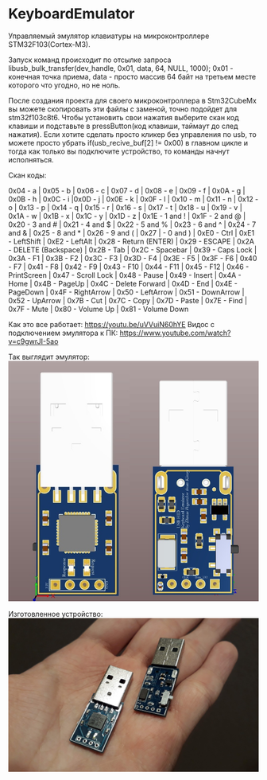 # KeyboardEmulator
Управляемый эмулятор клавиатуры на микроконтроллере STM32F103(Cortex-M3).

Запуск команд происходит по отсылке запроса libusb_bulk_transfer(dev_handle, 0x01, data, 64, NULL, 1000); 0x01 - конечная точка приема, data - просто массив 64 байт на третьем месте которого что угодно, но не ноль.

После создания проекта для своего микроконтроллера в Stm32CubeMx вы можете скопировать эти файлы с заменой, точно подойдет для stm32f103c8t6. 
Чтобы установить свои нажатия выберите скан код клавиши и подставьте в pressButton(код клавиши, таймаут до след нажатия).
Если хотите сделать просто кликер без управления по usb, то можете просто убрать if(usb_recive_buf[2] != 0x00) в главном цикле и тогда как только вы подключите устройство, то команды начнут исполняться.


Скан коды:

0x04 - a | 0x05 - b | 0x06 - c | 0x07 - d | 0x08 - e | 0x09 - f | 0x0A - g | 0x0B - h | 0x0C	- i |0x0D - j | 0x0E - k | 0x0F - l | 0x10 - m | 0x11 - n | 0x12 - o | 0x13 - p | 0x14	- q | 0x15 - r | 0x16 - s | 0x17 - t | 0x18 - u | 0x19 - v | 0x1A - w | 0x1B - x | 0x1C - y | 0x1D - z | 0x1E - 1 and ! | 0x1F - 2 and @ | 0x20 - 3 and # | 0x21 - 4 and $ | 0x22 - 5 and % | 0x23 - 6 and ^ | 0x24 - 7 and & | 0x25 - 8 and * | 0x26 - 9 and ( | 0x27 | - 0 and ) | 0xE0 - Ctrl | 0xE1 - LeftShift | 0xE2 - LeftAlt | 0x28 - Return (ENTER) | 0x29 - ESCAPE | 0x2A - DELETE (Backspace) | 0x2B - Tab | 0x2C - Spacebar | 0x39 - Caps Lock | 0x3A - F1 | 0x3B - F2 | 0x3C - F3 | 0x3D - F4 | 0x3E - F5 | 0x3F - F6 | 0x40 - F7 | 0x41 - F8 | 0x42 - F9 | 0x43 - F10 | 0x44 - F11 | 0x45 - F12 | 0x46 - PrintScreen | 0x47 - Scroll Lock | 0x48 - Pause | 0x49 - Insert | 0x4A - Home | 0x4B - PageUp | 0x4C - Delete Forward | 0x4D - End | 0x4E - PageDown | 0x4F - RightArrow | 0x50 - LeftArrow | 0x51 - DownArrow | 0x52 - UpArrow | 0x7B - Cut | 0x7C - Copy | 0x7D - Paste | 0x7E - Find | 0x7F - Mute | 0x80 - Volume Up | 0x81 - Volume Down

Как это все работает: https://youtu.be/uVVuiN60hYE
Видос с подключением эмулятора к ПК: https://www.youtube.com/watch?v=c9gwrJI-5ao

Так выглядит эмулятор:
![Altium_Render](HID_Emulator.jpg)

Изготовленное устройство:
![Real_Photo](Real_photo.jpg)
